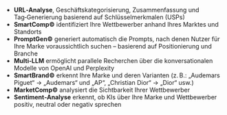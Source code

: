 - **URL‑Analyse**, Geschäftskategorisierung, Zusammenfassung und Tag‑Generierung basierend auf Schlüsselmerkmalen (USPs)
- **SmartComp©** identifiziert Ihre Wettbewerber anhand Ihres Marktes und Standorts
- **PromptGen©** generiert automatisch die Prompts, nach denen Nutzer für Ihre Marke voraussichtlich suchen – basierend auf Positionierung und Branche
- **Multi‑LLM** ermöglicht parallele Recherchen über die konversationalen Modelle von OpenAI und Perplexity
- **SmartBrand©** erkennt Ihre Marke und deren Varianten (z. B.: „Audemars Piguet“ → „Audemars“ und „AP“, „Christian Dior“ → „Dior“ usw.)
- **MarketComp©** analysiert die Sichtbarkeit Ihrer Wettbewerber
- **Sentiment‑Analyse** erkennt, ob KIs über Ihre Marke und Wettbewerber positiv, neutral oder negativ sprechen
